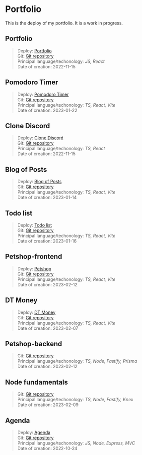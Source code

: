 # Portfolio

This is the deploy of my portfolio. It is a work in progress.

## Portfolio

> Deploy: [Portfolio](https://portfolio-andrademech.vercel.app/) <br />
> Git: [Git repository](https://github.com/andrademech/portfolio) <br />
> Principal language/techonology: *JS, React* <br />
> Date of creation: 2022-11-15

## Pomodoro Timer

> Deploy: [Pomodoro Timer](https://ignite-timer-dun.vercel.app/) <br />
> Git: [Git repository](https://github.com/andrademech/ignite-timer) <br />
> Principal language/techonology: *TS, React, Vite* <br />
> Date of creation: 2023-01-22

## Clone Discord

> Deploy: [Clone Discord](https://clone-discord-rose.vercel.app/) <br />
> Git: [Git repository](https://github.com/andrademech/clone-discord) <br />
> Principal language/techonology: *TS, React* <br />
> Date of creation: 2022-11-15

## Blog of Posts

> Deploy: [Blog of Posts](https://01-fundamentos-reactjs-ts-nine.vercel.app/) <br />
> Git: [Git repository](https://github.com/andrademech/01-fundamentos-reactjs-ts) <br />
> Principal language/techonology: *TS, React, Vite* <br />
> Date of creation: 2023-01-14

## Todo list

> Deploy: [Todo list](https://todo-list-ts-pi.vercel.app/) <br />
> Git: [Git repository](https://github.com/andrademech/todo-list-ts) <br />
> Principal language/techonology: *TS, React, Vite* <br />
> Date of creation: 2023-01-16

## Petshop-frontend

> Deploy: [Petshop](https://petshop-frontend.vercel.app/) <br />
> Git: [Git repository](https://github.com/andrademech/petshop-frontend) <br />
> Principal language/techonology: *TS, React, Vite* <br />
> Date of creation: 2023-02-12

## DT Money

> Deploy: [DT Money](https://03-dt-money-eight.vercel.app/) <br />
> Git: [Git repository](https://github.com/andrademech/03-dt-money) <br />
> Principal language/techonology: *TS, React, Vite* <br />
> Date of creation: 2023-02-07

## Petshop-backend

> Git: [Git repository](https://github.com/andrademech/petshop-backend) <br />
> Principal language/techonology: *TS, Node, Fastify, Prisma* <br />
> Date of creation: 2023-02-12

## Node fundamentals

> Git: [Git repository](https://github.com/andrademech/ignite-node-02-api-rest-nodejs) <br />
> Principal language/techonology: *TS, Node, Fastify, Knex* <br />
> Date of creation: 2023-02-09

## Agenda

> Deploy: [Agenda](https://projeto-agenda-seven.vercel.app/) <br />
> Git: [Git repository](https://github.com/andrademech/projeto-agenda) <br />
> Principal language/techonology: *JS, Node, Express, MVC* <br />
> Date of creation: 2022-10-24
